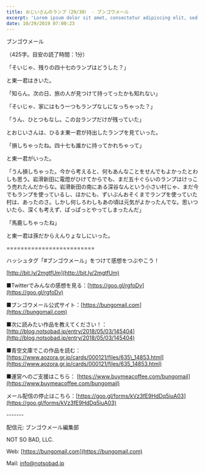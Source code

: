 ```yaml
---
title: おじいさんのランプ（29/30） - ブンゴウメール
excerpt: 'Lorem ipsum dolor sit amet, consectetur adipiscing elit, sed do eiusmod tempor incididunt ut labore et dolore magna aliqua. Praesent elementum facilisis leo vel fringilla est ullamcorper eget. At imperdiet dui accumsan sit amet nulla facilisi morbi tempus.'
date: 10/29/2019 07:00:23
---
```


ブンゴウメール

（425字。目安の読了時間：1分）

「そいじゃ、残りの四十七のランプはどうした？」

と東一君はきいた。

「知らん。次の日、旅の人が見つけて持ってったかも知れない」

「そいじゃ、家にはもう一つもランプなしになっちゃった？」

「うん、ひとつもなし。この台ランプだけが残っていた」

とおじいさんは、ひるま東一君が持出したランプを見ていった。

「損しちゃったね。四十七も誰かに持ってかれちゃって」

と東一君がいった。

「うん損しちゃった。今から考えると、何もあんなことをせんでもよかったとわしも思う。岩滑新田に電燈がひけてからでも、まだ五十ぐらいのランプはけっこう売れたんだからな。岩滑新田の南にある深谷なんという小さい村じゃ、まだ今でもランプを使っているし、ほかにも、ずいぶんおそくまでランプを使っていた村は、あったのさ。しかし何しろわしもあの頃は元気がよかったんでな。思いついたら、深くも考えず、ぱっぱっとやってしまったんだ」

「馬鹿しちゃったね」

と東一君は孫だからえんりょなしにいった。

\=========================

ハッシュタグ「#ブンゴウメール」をつけて感想をつぶやこう！　

[http://bit.ly/2mgtfUm](http://bit.ly/2mgtfUm)

■Twitterでみんなの感想を見る：[https://goo.gl/rgfoDv](https://goo.gl/rgfoDv)

■ブンゴウメール公式サイト：[https://bungomail.com](https://bungomail.com)

■次に読みたい作品を教えてください！：[http://blog.notsobad.jp/entry/2018/05/03/145404](http://blog.notsobad.jp/entry/2018/05/03/145404)

■青空文庫でこの作品を読む：[https://www.aozora.gr.jp/cards/000121/files/635\_14853.html](https://www.aozora.gr.jp/cards/000121/files/635_14853.html)

■運営へのご支援はこちら： [https://www.buymeacoffee.com/bungomail](https://www.buymeacoffee.com/bungomail)

メール配信の停止はこちら：[https://goo.gl/forms/kVz3fE9HdDq5iuA03](https://goo.gl/forms/kVz3fE9HdDq5iuA03)

\-------

配信元: ブンゴウメール編集部

NOT SO BAD, LLC.

Web: [https://bungomail.com](https://bungomail.com)

Mail: info@notsobad.jp